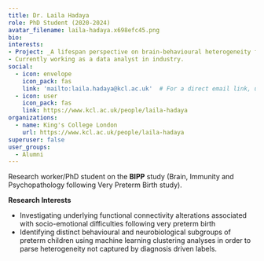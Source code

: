 ```yaml
---
title: Dr. Laila Hadaya
role: PhD Student (2020-2024)
avatar_filename: laila-hadaya.x698efc45.png
bio:
interests:
- Project: _A lifespan perspective on brain-behavioural heterogeneity following very preterm birth_
- Currently working as a data analyst in industry.
social:
  - icon: envelope
    icon_pack: fas
    link: 'mailto:laila.hadaya@kcl.ac.uk'  # For a direct email link, use "mailto:test@example.org".
  - icon: user
    icon_pack: fas
    link: https://www.kcl.ac.uk/people/laila-hadaya
organizations:
  - name: King's College London
    url: https://www.kcl.ac.uk/people/laila-hadaya
superuser: false
user_groups:
  - Alumni
---
```



Research worker/PhD student on the **BIPP** study (Brain, Immunity and Psychopathology following Very Preterm Birth study).

**Research Interests**

* Investigating underlying functional connectivity alterations associated with socio-emotional difficulties following very preterm birth
* Identifying distinct behavioural and neurobiological subgroups of preterm children using machine learning clustering analyses in order to parse heterogeneity not captured by diagnosis driven labels.
